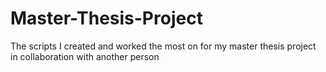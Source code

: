 # Master-Thesis-Project
The scripts I created and worked the most on for my master thesis project in collaboration with another person
